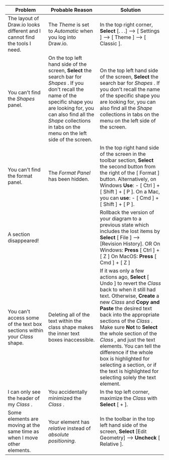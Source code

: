 | Problem                                                                     	| Probable Reason                                                                                                                                                                                                                                                       	| Solution                                                                                                                                                                                                                                                                                                                                                                                                                                                                                                       	|
|-----------------------------------------------------------------------------	|-----------------------------------------------------------------------------------------------------------------------------------------------------------------------------------------------------------------------------------------------------------------------	|----------------------------------------------------------------------------------------------------------------------------------------------------------------------------------------------------------------------------------------------------------------------------------------------------------------------------------------------------------------------------------------------------------------------------------------------------------------------------------------------------------------	|
| The layout of Draw.io looks different and I cannot find the tools I need.   	| The  _Theme_  is set to _Automatic_ when you log into Draw.io.                                                                                                                                                                                                        	| In the top right corner,  **Select**  [. . .] --> [ Settings ] --> [ Theme ] --> [ Classic ].                                                                                                                                                                                                                                                                                                                                                                                                                  	|
| You can't find the   _Shapes_   panel.                                      	| On the top left hand side of the screen,  **Select**  the search bar for   _Shapes_  .  If you don't recall the name of the specific shape you are looking for, you can also find all the   _Shape_   collections in tabs on the menu on the left side of the screen. 	| On the top left hand side of the screen, **Select** the search bar for  _Shapes_ .  If you don't recall the name of the specific shape you are looking for, you can also find all the  _Shape_  collections in tabs on the menu on the left side of the screen.                                                                                                                                                                                                                                                	|
| You can't find the format panel.                                            	| The _Format Panel_ has been hidden.                                                                                                                                                                                                                                   	| In the top right hand side of the screen in the toolbar section, **Select** the second button from the right of the [ Format ] button.    Alternatively, on Windows **Use**:      - [ Ctrl ] + [ Shift ] + [ P ].   On a Mac, you can **use**:      - [ Cmd ] + [ Shift ] + [ P ].                                                                                                                                                                                                                             	|
| A section disappeared!                                                      	|                                                                                                                                                                                                                                                                       	| Rollback the version of your diagram to a previous state which includes the lost items by **Select**  [ File ] --> [Revision History]. OR On Windows: **Press**  [ Ctrl ] + [ Z ] On MacOS: **Press**  [ Cmd ] + [ Z ]                                                                                                                                                                                                                                                                                         	|
| You can't access some of the text box sections within your  _Class_  shape. 	| Deleting all of the text within the class shape makes the inner text boxes inaccessible.                                                                                                                                                                              	| If it was only a few actions ago,  **Select**  [ Undo ] to revert the  _Class_  back to when it still had text.   Otherwise, **Create** a new  _Class_  and **Copy and Paste** the desired text back into the appropriate sections of the  _Class_ . Make sure **Not** to **Select** the whole section of the  _Class_ , and just the text elements. You can tell the difference if the whole box is highlighted for selecting a section, or if the text is highlighted for selecting solely the text element. 	|
| I can only see the header of my  _Class_ .                                  	| You accidentally minimized the  _Class_ .                                                                                                                                                                                                                             	| In the top left corner, maximize the _Class_ with **Select** [ + ].                                                                                                                                                                                                                                                                                                                                                                                                                                            	|
| Some elements are moving at the same time as when I move other elements.    	| Your element has _relative_ instead of _absolute positioning_.                                                                                                                                                                                                        	| In the toolbar in the top left hand side of the screen,  **Select**  [Edit Geometry] -->  **Uncheck**  [ Relative ].                                                                                                                                                                                                                                                                                                                                                                                           	|